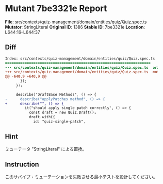 # Mutant 7be3321e Report

**File**: src/contexts/quiz-management/domain/entities/quiz/Quiz.spec.ts
**Mutator**: StringLiteral
**Original ID**: 1386
**Stable ID**: 7be3321e
**Location**: L644:16–L644:37

## Diff

```diff
Index: src/contexts/quiz-management/domain/entities/quiz/Quiz.spec.ts
===================================================================
--- src/contexts/quiz-management/domain/entities/quiz/Quiz.spec.ts	original
+++ src/contexts/quiz-management/domain/entities/quiz/Quiz.spec.ts	mutated #1386
@@ -640,9 +640,9 @@
       });
     });
 
     describe("DraftBase Methods", () => {
-      describe("applyPatches method", () => {
+      describe("", () => {
         it("should apply single patch correctly", () => {
           const draft = new Quiz.Draft();
           draft.with({
             id: "quiz-single-patch",
```

## Hint

ミューテータ "StringLiteral" による置換。

## Instruction

このサバイブ・ミューテーションを失敗させる最小テストを設計してください。

